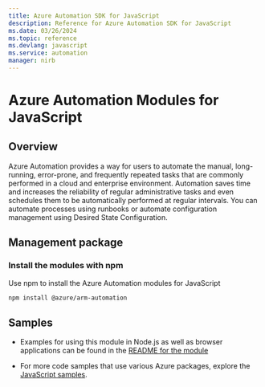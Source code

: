 ```yaml
---
title: Azure Automation SDK for JavaScript
description: Reference for Azure Automation SDK for JavaScript
ms.date: 03/26/2024
ms.topic: reference
ms.devlang: javascript
ms.service: automation
manager: nirb
---
```

# Azure Automation Modules for JavaScript

## Overview

Azure Automation provides a way for users to automate the manual, long-running, error-prone, and frequently repeated tasks that are commonly performed in a cloud and enterprise environment. Automation saves time and increases the reliability of regular administrative tasks and even schedules them to be automatically performed at regular intervals. You can automate processes using runbooks or automate configuration management using Desired State Configuration.

## Management package

### Install the modules with npm

Use npm to install the Azure Automation modules for JavaScript

```bash
npm install @azure/arm-automation
```

## Samples

* Examples for using this module in Node.js as well as browser applications can be found in the [README for the module](https://www.npmjs.com/package/@azure/arm-automation)

* For more code samples that use various Azure packages, explore the [JavaScript samples](https://docs.microsoft.com/samples/browse/?languages=javascript).